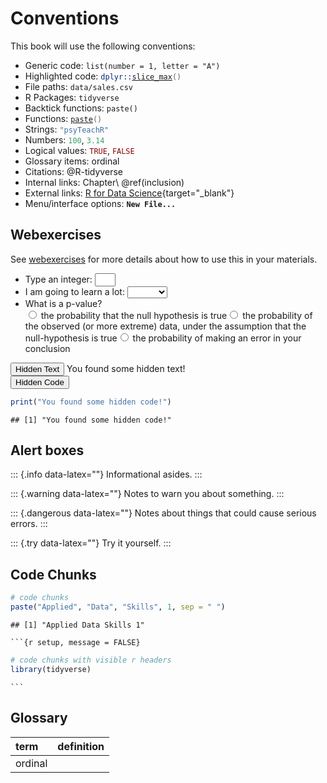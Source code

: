 # Conventions

This book will use the following conventions:

* Generic code: `list(number = 1, letter = "A")`
* Highlighted code: <code><span><span class='fu'>dplyr</span><span class='fu'>::</span><span class='fu'><a target='_blank' href='https://dplyr.tidyverse.org/reference/slice.html'>slice_max</a></span><span class='op'>(</span><span class='op'>)</span></span></code>
* File paths: <code class='path'>data/sales.csv</code>
* R Packages: <code class='package'>tidyverse</code>
* Backtick functions: `paste()`
* Functions: <code><span><span class='fu'><a target='_blank' href='https://rdrr.io/r/base/paste.html'>paste</a></span><span class='op'>(</span><span class='op'>)</span></span></code>
* Strings: <code><span><span class='st'>"psyTeachR"</span></span></code>
* Numbers: <code><span><span class='fl'>100</span></span></code>, <code><span><span class='fl'>3.14</span></span></code>
* Logical values: <code><span><span class='cn'>TRUE</span></span></code>, <code><span><span class='cn'>FALSE</span></span></code>
* Glossary items: <a class='glossary'>ordinal<span class='def'></span></a>
* Citations: @R-tidyverse
* Internal links: Chapter\ \@ref(inclusion)
* External links: [R for Data Science](https://r4ds.had.co.nz/){target="_blank"}
* Menu/interface options: **`New File...`**

## Webexercises

See [webexercises](https://psyteachr.github.io/webexercises/) for more details about how to use this in your materials.

* Type an integer: <input class='webex-solveme nospaces regex' size='1' data-answer='["^[0-9]{1}$"]'/>
* I am going to learn a lot: <select class='webex-select'><option value='blank'></option><option value='answer'>TRUE</option><option value='x'>FALSE</option></select>
* What is a p-value? <div class='webex-radiogroup' id='radio_HEABISWIKC'><label><input type="radio" autocomplete="off" name="radio_HEABISWIKC" value="x"></input> <span>the probability that the null hypothesis is true</span></label><label><input type="radio" autocomplete="off" name="radio_HEABISWIKC" value="answer"></input> <span>the probability of the observed (or more extreme) data, under the assumption that the null-hypothesis is true</span></label><label><input type="radio" autocomplete="off" name="radio_HEABISWIKC" value="x"></input> <span>the probability of making an error in your conclusion</span></label></div>


<div class='webex-solution'><button>Hidden Text</button>
You found some hidden text!
</div>


<div class='webex-solution'><button>Hidden Code</button>

```r
print("You found some hidden code!")
```

```
## [1] "You found some hidden code!"
```


</div>

## Alert boxes

::: {.info data-latex=""}
Informational asides.
:::

::: {.warning data-latex=""}
Notes to warn you about something.
:::

::: {.dangerous data-latex=""}
Notes about things that could cause serious errors.
:::

::: {.try data-latex=""}
Try it yourself.
:::

## Code Chunks


```r
# code chunks
paste("Applied", "Data", "Skills", 1, sep = " ")
```

```
## [1] "Applied Data Skills 1"
```


<div class='verbatim'><pre class='sourceCode r'><code class='sourceCode R'>&#96;&#96;&#96;{r setup, message = FALSE}</code></pre>

```r
# code chunks with visible r headers
library(tidyverse)
```

<pre class='sourceCode r'><code class='sourceCode R'>&#96;&#96;&#96;</code></pre></div>

## Glossary

<table class="table" style="margin-left: auto; margin-right: auto;">
 <thead>
  <tr>
   <th style="text-align:left;"> term </th>
   <th style="text-align:left;"> definition </th>
  </tr>
 </thead>
<tbody>
  <tr>
   <td style="text-align:left;"> ordinal </td>
   <td style="text-align:left;">  </td>
  </tr>
</tbody>
</table>


